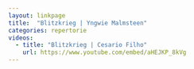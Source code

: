 ```yaml
---
layout: linkpage
title:  "Blitzkrieg | Yngwie Malmsteen"
categories: repertorie
videos:
  - title: "Blitzkrieg | Cesario Filho"
    url: https://www.youtube.com/embed/aHEJKP_8kVg
---
```

